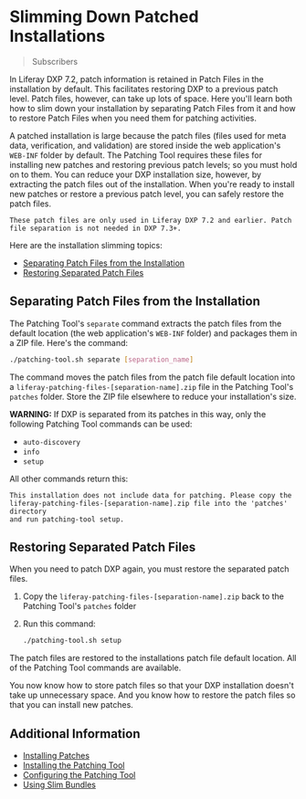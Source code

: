 # Slimming Down Patched Installations

> Subscribers

In Liferay DXP 7.2, patch information is retained in Patch Files in the installation by default. This facilitates restoring DXP to a previous patch level. Patch files, however, can take up lots of space. Here you'll learn both how to slim down your installation by separating Patch Files from it and how to restore Patch Files when you need them for patching activities.

A patched installation is large because the patch files (files used for meta data, verification, and validation) are stored inside the web application's `WEB-INF` folder by default. The Patching Tool requires these files for installing new patches and restoring previous patch levels; so you must hold on to them. You can reduce your DXP installation size, however, by extracting the patch files out of the installation. When you're ready to install new patches or restore a previous patch level, you can safely restore the patch files.

```{important}
These patch files are only used in Liferay DXP 7.2 and earlier. Patch file separation is not needed in DXP 7.3+.
```

Here are the installation slimming topics:

* [Separating Patch Files from the Installation](#separating-patch-files-from-the-installation)
* [Restoring Separated Patch Files](#restoring-separated-patch-files)

## Separating Patch Files from the Installation

The Patching Tool's `separate` command extracts the patch files from the default location (the web application's `WEB-INF` folder) and packages them in a ZIP file. Here's the command:

```bash
./patching-tool.sh separate [separation_name]
```

The command moves the patch files from the patch file default location into a `liferay-patching-files-[separation-name].zip` file in the Patching Tool's `patches` folder. Store the ZIP file elsewhere to reduce your installation's size.

**WARNING:** If DXP is separated from its patches in this way, only the following Patching Tool commands can be used:

* `auto-discovery`
* `info`
* `setup`

All other commands return this:

```
This installation does not include data for patching. Please copy the
liferay-patching-files-[separation-name].zip file into the 'patches' directory
and run patching-tool setup.
```

## Restoring Separated Patch Files

When you need to patch DXP again, you must restore the separated patch files.

1. Copy the `liferay-patching-files-[separation-name].zip` back to the Patching Tool's `patches` folder

1. Run this command:

    ```bash
    ./patching-tool.sh setup
    ```

The patch files are restored to the installations patch file default location. All of the Patching Tool commands are available.

You now know how to store patch files so that your DXP installation doesn't take up unnecessary space. And you know how to restore the patch files so that you can install new patches.

## Additional Information

* [Installing Patches](../installing-patches-for-dxp-7-3-and-earlier.md)
* [Installing the Patching Tool](../../reference/installing-the-patching-tool.md)
* [Configuring the Patching Tool](../../reference/configuring-the-patching-tool.md)
* [Using Slim Bundles](./using-slim-bundles.md)
